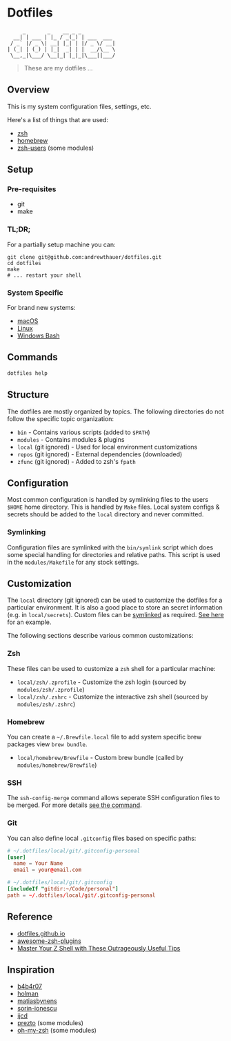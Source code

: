# Dotfiles

```
     _       _    __ _ _
  __| | ___ | |_ / _(_) | ___  ___
 / _` |/ _ \| __| |_| | |/ _ \/ __|
| (_| | (_) | |_|  _| | |  __/\__ \
 \__,_|\___/ \__|_| |_|_|\___||___/
```

> These are my dotfiles ...

## Overview

This is my system configuration files, settings, etc.

Here's a list of things that are used:

- [zsh](https://github.com/zsh-users/zsh)
- [homebrew](https://github.com/homebrew/homebrew)
- [zsh-users](https://github.com/zsh-users) (some modules)

## Setup

### Pre-requisites

- git
- make

### TL;DR;

For a partially setup machine you can:

```shell
git clone git@github.com:andrewthauer/dotfiles.git
cd dotfiles
make
# ... restart your shell
```

### System Specific

For brand new systems:

- [macOS](modules/macos/README.md)
- [Linux](modules/linux/README.md)
- [Windows Bash](modules/windows/README.md)

## Commands

```sh
dotfiles help
```

## Structure

The dotfiles are mostly organized by topics. The following directories do not
follow the specific topic organization:

- `bin` - Contains various scripts (added to `$PATH`)
- `modules` - Contains modules & plugins
- `local` (git ignored) - Used for local environment customizations
- `repos` (git ignored) - External dependencies (downloaded)
- `zfunc` (git ignored) - Added to zsh's `fpath`

## Configuration

Most common configuration is handled by symlinking files to the users `$HOME`
home directory. This is handled by `Make` files. Local system configs & secrets
should be added to the `local` directory and never committed.

### Symlinking

Configuration files are symlinked with the `bin/symlink` script which does
some special handling for directories and relative paths. This script is used
in the `modules/Makefile` for any stock settings.

## Customization

The `local` directory (git ignored) can be used to customize the dotfiles for
a particular environment. It is also a good place to store an secret information
(e.g. in `local/secrets`). Custom files can be [symlinked](#symlinking) as
required. [See here](local/README.md) for an example.

The following sections describe various common customizations:

### Zsh

These files can be used to customize a `zsh` shell for a particular machine:

- `local/zsh/.zprofile` - Customize the zsh login (sourced by `modules/zsh/.zprofile`)
- `local/zsh/.zshrc` - Customize the interactive zsh shell (sourced by `modules/zsh/.zshrc`)

### Homebrew

You can create a `~/.Brewfile.local` file to add system specific brew packages
view `brew bundle`.

- `local/homebrew/Brewfile` - Custom brew bundle (called by `modules/homebrew/Brewfile`)

### SSH

The `ssh-config-merge` command allows seperate SSH configuration files to be
merged. For more details [see the command](./bin/ssh-config-merge).

### Git

You can also define local `.gitconfig` files based on specific paths:

```conf
# ~/.dotfiles/local/git/.gitconfig-personal
[user]
  name = Your Name
  email = your@email.com
```

```conf
# ~/.dotfiles/local/git/.gitconfig
[includeIf "gitdir:~/Code/personal"]
path = ~/.dotfiles/local/git/.gitconfig-personal
```

## Reference

- [dotfiles.github.io](https://dotfiles.github.io/)
- [awesome-zsh-plugins](https://github.com/unixorn/awesome-zsh-plugins)
- [Master Your Z Shell with These Outrageously Useful Tips](http://reasoniamhere.com/2014/01/11/outrageously-useful-tips-to-master-your-z-shell/)

## Inspiration

- [b4b4r07](https://github.com/b4b4r07)
- [holman](https://github.com/holman/dotfiles)
- [matiasbynens](https://github.com/mathiasbynens/dotfiles)
- [sorin-ionescu](https://github.com/sorin-ionescu/dotfiles)
- [ijcd](https://github.com/ijcd/dotfiles)
- [prezto](https://github.com/sorin-ionescu/prezto) (some modules)
- [oh-my-zsh](https://github.com/robbyrussell/oh-my-zsh) (some modules)
